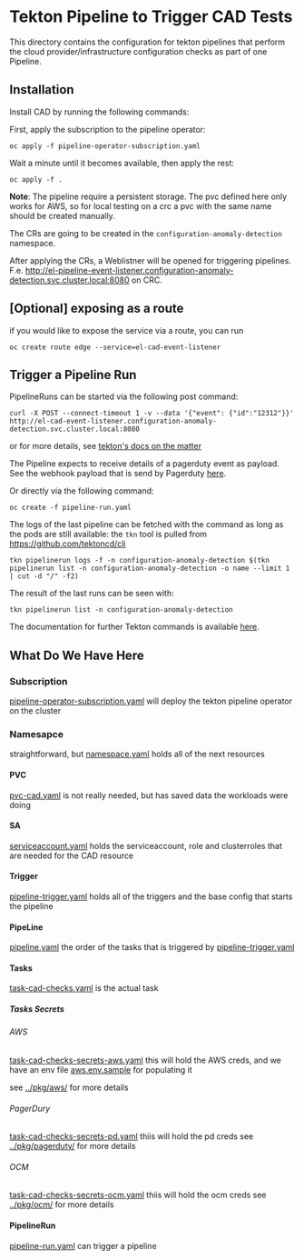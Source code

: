 # Tekton Pipeline to Trigger CAD Tests

This directory contains the configuration for tekton pipelines that perform the cloud provider/infrastructure configuration checks as part of one Pipeline.

## Installation

Install CAD by running the following commands:

First, apply the subscription to the pipeline operator:

```console
oc apply -f pipeline-operator-subscription.yaml
```

Wait a minute until it becomes available, then apply the rest:

```console
oc apply -f . 
```

**Note**: The pipeline require a persistent storage. The pvc defined here only works for AWS, so for local testing on a crc a pvc with the same name should be created manually.

The CRs are going to be created in the `configuration-anomaly-detection` namespace.

After applying the CRs, a Weblistner will be opened for triggering pipelines. F.e. http://el-pipeline-event-listener.configuration-anomaly-detection.svc.cluster.local:8080 on CRC.

## [Optional] exposing as a route

if you would like to expose the service via a route, you can run
```
oc create route edge --service=el-cad-event-listener
```

## Trigger a Pipeline Run

PipelineRuns can be started via the following post command:

```console
curl -X POST --connect-timeout 1 -v --data '{"event": {"id":"12312"}}' http://el-cad-event-listener.configuration-anomaly-detection.svc.cluster.local:8080
```

or for more details, see [tekton's docs on the matter](https://github.com/tektoncd/triggers/tree/main/examples#invoking-the-triggers-locally)

The Pipeline expects to receive details of a pagerduty event as payload. See the webhook payload that is send by Pagerduty [here](https://developer.pagerduty.com/docs/ZG9jOjExMDI5NTkw-v3-overview#webhook-payload).

Or directly via the following command:

```console
oc create -f pipeline-run.yaml
```

The logs of the last pipeline can be fetched with the command as long as the pods are still available:
the `tkn` tool is pulled from https://github.com/tektoncd/cli

```console
tkn pipelinerun logs -f -n configuration-anomaly-detection $(tkn pipelinerun list -n configuration-anomaly-detection -o name --limit 1 | cut -d "/" -f2)
```

The result of the last runs can be seen with:

```console
tkn pipelinerun list -n configuration-anomaly-detection 
```

The documentation for further Tekton commands is available [here](https://docs.openshift.com/container-platform/4.4/cli_reference/tkn_cli/op-tkn-reference.html).

## What Do We Have Here
### Subscription
[pipeline-operator-subscription.yaml](./pipeline-operator-subscription.yaml) will deploy the tekton pipeline operator on the cluster
### Namesapce
straightforward, but [namespace.yaml](./namespace.yaml) holds all of the next resources
#### PVC
[pvc-cad.yaml](./pvc-cad.yaml) is not really needed, but has saved data the workloads were doing
#### SA
[serviceaccount.yaml](./serviceaccount.yaml) holds the serviceaccount, role and clusterroles that are needed for the CAD resource
#### Trigger
[pipeline-trigger.yaml](./pipeline-trigger.yaml) holds all of the triggers and the base config that starts the pipeline
#### PipeLine
[pipeline.yaml](./pipeline.yaml) the order of the tasks that is triggered by [pipeline-trigger.yaml](./pipeline-trigger.yaml)
#### Tasks
[task-cad-checks.yaml](./task-cad-checks.yaml) is the actual task
##### Tasks Secrets
###### AWS
[task-cad-checks-secrets-aws.yaml](./task-cad-checks-secrets-aws.yaml) this will hold the AWS creds, and we have an env file [aws.env.sample](./aws.env.sample) for populating it

see [../pkg/aws/](../pkg/aws/) for more details

###### PagerDury
[task-cad-checks-secrets-pd.yaml](./task-cad-checks-secrets-pd.yaml) thiis will hold the pd creds
see [../pkg/pagerduty/](../pkg//pagerduty/) for more details

###### OCM
[task-cad-checks-secrets-ocm.yaml](./task-cad-checks-secrets-ocm.yaml) thiis will hold the ocm creds
see [../pkg/ocm/](../pkg/ocm/) for more details

#### PipelineRun
[pipeline-run.yaml](./pipeline-run.yaml) can trigger a pipeline
